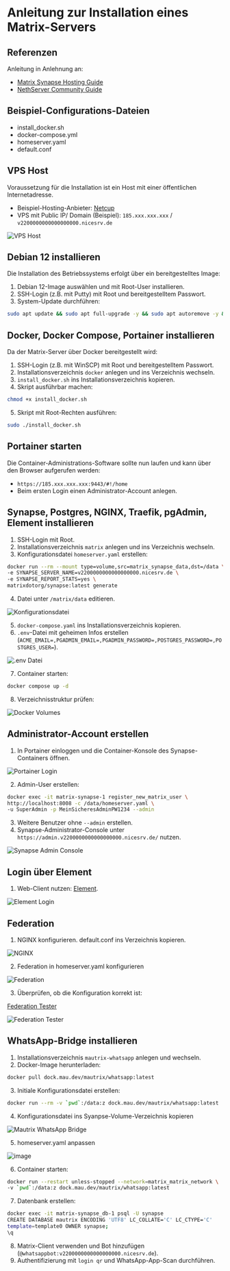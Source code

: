 # Anleitung zur Installation eines Matrix-Servers

## Referenzen
Anleitung in Anlehnung an:
* [Matrix Synapse Hosting Guide](https://matrix.org/docs/older/understanding-synapse-hosting/)
* [NethServer Community Guide](https://community.nethserver.org/t/install-matrix-synapse-including-whatsapp-bridge-using-docker-compose/21214)

## Beispiel-Configurations-Dateien
* install_docker.sh
* docker-compose.yml
* homeserver.yaml
* default.conf

## VPS Host
Voraussetzung für die Installation ist ein Host mit einer öffentlichen Internetadresse.
* Beispiel-Hosting-Anbieter: [Netcup](https://www.netcup.com)
* VPS mit Public IP/ Domain (Beispiel): `185.xxx.xxx.xxx` / `v2200000000000000000.nicesrv.de`

![VPS Host](https://github.com/user-attachments/assets/206bb8da-3cdb-431e-a952-14d25222f88f)

## Debian 12 installieren
Die Installation des Betriebssystems erfolgt über ein bereitgestelltes Image:
1. Debian 12-Image auswählen und mit Root-User installieren.
2. SSH-Login (z.B. mit Putty) mit Root und bereitgestelltem Passwort.
3. System-Update durchführen:
```bash
sudo apt update && sudo apt full-upgrade -y && sudo apt autoremove -y && sudo reboot
```

## Docker, Docker Compose, Portainer installieren
Da der Matrix-Server über Docker bereitgestellt wird:
1. SSH-Login (z.B. mit WinSCP) mit Root und bereitgestelltem Passwort.
2. Installationsverzeichnis `docker` anlegen und ins Verzeichnis wechseln.
3. `install_docker.sh` ins Installationsverzeichnis kopieren.
4. Skript ausführbar machen:
```bash
chmod +x install_docker.sh
```
5. Skript mit Root-Rechten ausführen:
```bash
sudo ./install_docker.sh
```

## Portainer starten
Die Container-Administrations-Software sollte nun laufen und kann über den Browser aufgerufen werden:
* `https://185.xxx.xxx.xxx:9443/#!/home`
* Beim ersten Login einen Administrator-Account anlegen.

## Synapse, Postgres, NGINX, Traefik, pgAdmin, Element installieren
1. SSH-Login mit Root.
2. Installationsverzeichnis `matrix` anlegen und ins Verzeichnis wechseln.
3. Konfigurationsdatei `homeserver.yaml` erstellen:
```bash
docker run --rm --mount type=volume,src=matrix_synapse_data,dst=/data \
-e SYNAPSE_SERVER_NAME=v2200000000000000000.nicesrv.de \
-e SYNAPSE_REPORT_STATS=yes \
matrixdotorg/synapse:latest generate
```
4. Datei unter `/matrix/data` editieren.

![Konfigurationsdatei](https://github.com/user-attachments/assets/39eed405-7996-457c-9819-31de8adfde4d)

5. `docker-compose.yaml` ins Installationsverzeichnis kopieren.
6. `.env`-Datei mit geheimen Infos erstellen (`ACME_EMAIL=,PGADMIN_EMAIL=,PGADMIN_PASSWORD=,POSTGRES_PASSWORD=,POSTGRES_USER=`).

![.env Datei](https://github.com/user-attachments/assets/be7aa4ec-c5d3-4cdb-85da-36fae2cd1d0f)

7. Container starten:
```bash
docker compose up -d
```
8. Verzeichnisstruktur prüfen:

![Docker Volumes](https://github.com/user-attachments/assets/1216e662-5133-46a5-b9ff-046b311d8c55)

## Administrator-Account erstellen
1. In Portainer einloggen und die Container-Konsole des Synapse-Containers öffnen.

![Portainer Login](https://github.com/user-attachments/assets/bfd8c52f-8ca1-4602-b31f-61164c5705c9)

2. Admin-User erstellen:
```bash
docker exec -it matrix-synapse-1 register_new_matrix_user \
http://localhost:8008 -c /data/homeserver.yaml \
-u SuperAdmin -p MeinSicheresAdminPW1234 --admin
```
3. Weitere Benutzer ohne `--admin` erstellen.
4. Synapse-Administrator-Console unter `https://admin.v2200000000000000000.nicesrv.de/` nutzen.

![Synapse Admin Console](https://github.com/user-attachments/assets/e1893508-4982-4348-8fb0-610f261ff175)

## Login über Element
1. Web-Client nutzen: [Element](https://app.element.io/).

![Element Login](https://github.com/user-attachments/assets/4f2b4b5d-f58e-4214-ab17-3bffd83dc6f3)

## Federation
1. NGINX konfigurieren. default.conf ins Verzeichnis kopieren.

![NGINX](https://github.com/user-attachments/assets/c42af6ff-ad8e-4855-9103-a7dae4a112f7)

2. Federation in homeserver.yaml konfigurieren

![Federation](https://github.com/user-attachments/assets/ce6fd165-6e08-45ee-a485-118389260735)

3. Überprüfen, ob die Konfiguration korrekt ist:

[Federation Tester](https://federationtester.matrix.org/)

![Federation Tester](https://github.com/user-attachments/assets/4d4f2119-1b77-431f-a5ca-7ba57a82e201)

## WhatsApp-Bridge installieren
1. Installationsverzeichnis `mautrix-whatsapp` anlegen und wechseln.
2. Docker-Image herunterladen:
```bash
docker pull dock.mau.dev/mautrix/whatsapp:latest
```
3. Initiale Konfigurationsdatei erstellen:
```bash
docker run --rm -v `pwd`:/data:z dock.mau.dev/mautrix/whatsapp:latest
```
4. Konfigurationsdatei ins Syanpse-Volume-Verzeichnis kopieren

![Mautrix WhatsApp Bridge](https://github.com/user-attachments/assets/33af362c-41f4-4195-8d58-6059ebc04c70)

5. homeserver.yaml anpassen

![image](https://github.com/user-attachments/assets/7237e924-292b-4a63-8acf-22d0a854dd12)

6. Container starten:
```bash
docker run --restart unless-stopped --network=matrix_matrix_network \
-v `pwd`:/data:z dock.mau.dev/mautrix/whatsapp:latest
```
7. Datenbank erstellen:
```bash
docker exec -it matrix-synapse_db-1 psql -U synapse
CREATE DATABASE mautrix ENCODING 'UTF8' LC_COLLATE='C' LC_CTYPE='C' 
template=template0 OWNER synapse;
\q
```
8. Matrix-Client verwenden und Bot hinzufügen (`@whatsappbot:v2200000000000000000.nicesrv.de`).
9. Authentifizierung mit `login qr` und WhatsApp-App-Scan durchführen.

